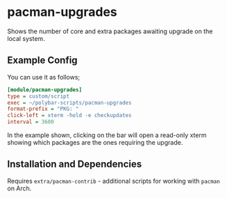 # pacman-upgrades

Shows the number of core and extra packages awaiting upgrade on the local system. 


## Example Config

You can use it as follows;

```ini
[module/pacman-upgrades]
type = custom/script
exec = ~/polybar-scripts/pacman-upgrades
format-prefix = "PKG: "
click-left = xterm -hold -e checkupdates
interval = 3600
```

In the example shown, clicking on the bar will open a read-only xterm showing which packages are the ones requiring the upgrade.


## Installation and Dependencies

Requires `extra/pacman-contrib` - additional scripts for working with `pacman` on Arch.
